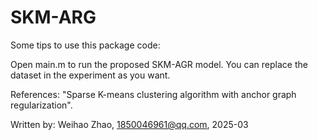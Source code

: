 # SKM-ARG
Some tips to use this package code:

Open main.m to run the proposed SKM-AGR model. You can replace the dataset in the experiment as you want.

References: "Sparse K-means clustering algorithm with anchor graph regularization".

Written by: Weihao Zhao, 1850046961@qq.com, 2025-03
